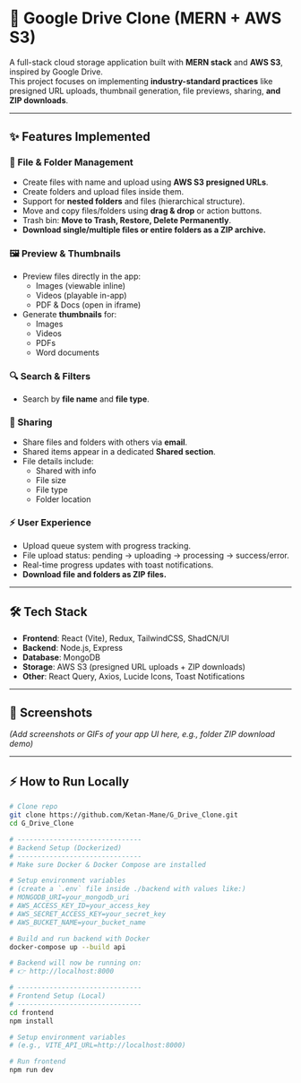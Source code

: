 # 🚀 Google Drive Clone (MERN + AWS S3)

A full-stack cloud storage application built with **MERN stack** and **AWS S3**, inspired by Google Drive.  
This project focuses on implementing **industry-standard practices** like presigned URL uploads, thumbnail generation, file previews, sharing, **and ZIP downloads**.

---

## ✨ Features Implemented

### 📂 File & Folder Management
- Create files with name and upload using **AWS S3 presigned URLs**.
- Create folders and upload files inside them.
- Support for **nested folders** and files (hierarchical structure).
- Move and copy files/folders using **drag & drop** or action buttons.
- Trash bin: **Move to Trash, Restore, Delete Permanently**.
- **Download single/multiple files or entire folders as a ZIP archive.**

### 🖼️ Preview & Thumbnails
- Preview files directly in the app:
  - Images (viewable inline)
  - Videos (playable in-app)
  - PDF & Docs (open in iframe)
- Generate **thumbnails** for:
  - Images
  - Videos
  - PDFs
  - Word documents

### 🔍 Search & Filters
- Search by **file name** and **file type**.

### 🤝 Sharing
- Share files and folders with others via **email**.
- Shared items appear in a dedicated **Shared section**.
- File details include:
  - Shared with info
  - File size
  - File type
  - Folder location

### ⚡ User Experience
- Upload queue system with progress tracking.
- File upload status: pending → uploading → processing → success/error.
- Real-time progress updates with toast notifications.
- **Download file and folders as ZIP files.**

---

## 🛠️ Tech Stack

- **Frontend**: React (Vite), Redux, TailwindCSS, ShadCN/UI  
- **Backend**: Node.js, Express  
- **Database**: MongoDB  
- **Storage**: AWS S3 (presigned URL uploads + ZIP downloads)  
- **Other**: React Query, Axios, Lucide Icons, Toast Notifications  

---

## 📸 Screenshots
_(Add screenshots or GIFs of your app UI here, e.g., folder ZIP download demo)_

---

## ⚡ How to Run Locally

```bash
# Clone repo
git clone https://github.com/Ketan-Mane/G_Drive_Clone.git
cd G_Drive_Clone

# -------------------------------
# Backend Setup (Dockerized)
# -------------------------------
# Make sure Docker & Docker Compose are installed

# Setup environment variables
# (create a `.env` file inside ./backend with values like:)
# MONGODB_URI=your_mongodb_uri
# AWS_ACCESS_KEY_ID=your_access_key
# AWS_SECRET_ACCESS_KEY=your_secret_key
# AWS_BUCKET_NAME=your_bucket_name

# Build and run backend with Docker
docker-compose up --build api

# Backend will now be running on:
# 👉 http://localhost:8000

# -------------------------------
# Frontend Setup (Local)
# -------------------------------
cd frontend
npm install

# Setup environment variables
# (e.g., VITE_API_URL=http://localhost:8000)

# Run frontend
npm run dev
